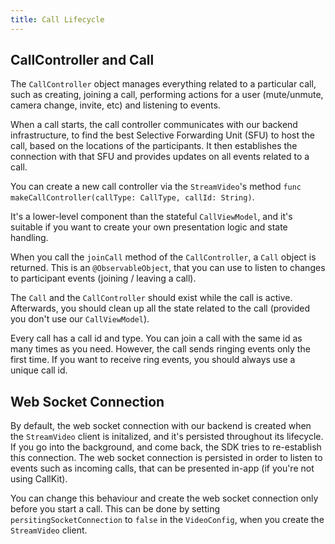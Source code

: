 ```yaml
---
title: Call Lifecycle
---
```


## CallController and Call

The `CallController` object manages everything related to a particular call, such as creating, joining a call, performing actions for a user (mute/unmute, camera change, invite, etc) and listening to events.

When a call starts, the call controller communicates with our backend infrastructure, to find the best Selective Forwarding Unit (SFU) to host the call, based on the locations of the participants. It then establishes the connection with that SFU and provides updates on all events related to a call.

You can create a new call controller via the `StreamVideo`'s method `func makeCallController(callType: CallType, callId: String)`.

It's a lower-level component than the stateful `CallViewModel`, and it's suitable if you want to create your own presentation logic and state handling. 

When you call the `joinCall` method of the `CallController`, a `Call` object is returned. This is an `@ObservableObject`, that you can use to listen to changes to participant events (joining / leaving a call).

The `Call` and the `CallController` should exist while the call is active. Afterwards, you should clean up all the state related to the call (provided you don't use our `CallViewModel`).

Every call has a call id and type. You can join a call with the same id as many times as you need. However, the call sends ringing events only the first time. If you want to receive ring events, you should always use a unique call id.

## Web Socket Connection

By default, the web socket connection with our backend is created when the `StreamVideo` client is initalized, and it's persisted throughout its lifecycle. If you go into the background, and come back, the SDK tries to re-establish this connection. The web socket connection is persisted in order to listen to events such as incoming calls, that can be presented in-app (if you're not using CallKit).

You can change this behaviour and create the web socket connection only before you start a call. This can be done by setting `persitingSocketConnection` to `false` in the `VideoConfig`, when you create the `StreamVideo` client.